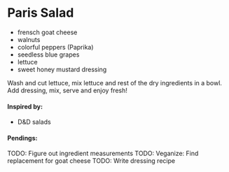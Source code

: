 # Paris Salad

* frensch goat cheese
* walnuts
* colorful peppers (Paprika)
* seedless blue grapes
* lettuce
* sweet honey mustard dressing

Wash and cut lettuce, mix lettuce and rest of the dry ingredients in a bowl. Add dressing, mix, serve and enjoy fresh!

#### Inspired by: 
* D&D salads

#### Pendings:
TODO: Figure out ingredient measurements
TODO: Veganize: Find replacement for goat cheese
TODO: Write dressing recipe
